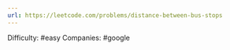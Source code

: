 ```yaml
---
url: https://leetcode.com/problems/distance-between-bus-stops
---
```


Difficulty: #easy
Companies: #google